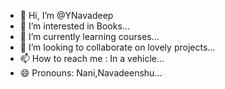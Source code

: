 - 👋 Hi, I’m @YNavadeep
- 👀 I’m interested in Books...
- 🌱 I’m currently learning courses...
- 💞️ I’m looking to collaborate on lovely projects...
- 📫 How to reach me : In a vehicle...
- 😄 Pronouns: Nani,Navadeenshu...

<!---
YNavadeep/YNavadeep is a ✨ special ✨ repository because its `README.md` (this file) appears on your GitHub profile.
You can click the Preview link to take a look at your changes.
--->

